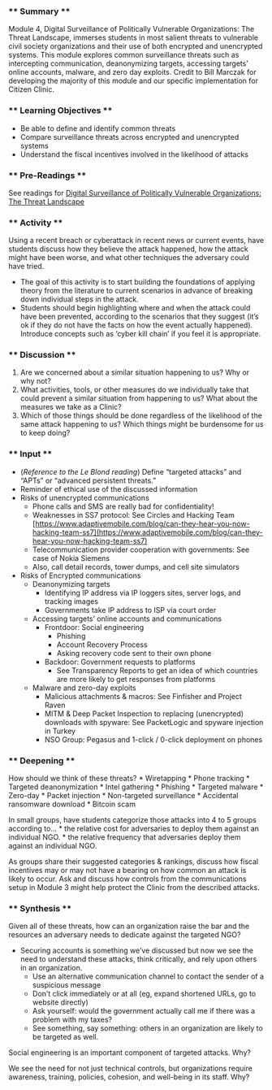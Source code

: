 ### ** Summary **

Module 4, Digital Surveillance of Politically Vulnerable Organizations: The Threat Landscape, immerses students in most salient threats to vulnerable civil society organizations and their use of both encrypted and unencrypted systems. This module explores common surveillance threats such as intercepting communication, deanonymizing targets, accessing targets’ online accounts, malware, and zero day exploits. Credit to Bill Marczak for developing the majority of this module and our specific implementation for Citizen Clinic.

### ** Learning Objectives **

*   Be able to define and identify common threats
*   Compare surveillance threats across encrypted and unencrypted systems
*   Understand the fiscal incentives involved in the likelihood of attacks

### ** Pre-Readings **

See readings for [Digital Surveillance of Politically Vulnerable Organizations: The Threat Landscape](../../../Consolidated_Bibliography/#threats)


### ** Activity **

Using a recent breach or cyberattack in recent news or current events, have students discuss how they believe the attack happened, how the attack might have been worse, and what other techniques the adversary could have tried. 

*   The goal of this activity is to start building the foundations of applying theory from the literature to current scenarios in advance of breaking down individual steps in the attack.
*   Students should begin highlighting where and when the attack could have been prevented, according to the scenarios that they suggest (it’s ok if they do not have the facts on how the event actually happened). Introduce concepts such as ‘cyber kill chain’ if you feel it is appropriate. 


### ** Discussion **

1. Are we concerned about a similar situation happening to us? Why or why not?
2. What activities, tools, or other measures do we individually take that could prevent a similar situation from happening to us? What about the measures we take as a Clinic?
3. Which of those things should be done regardless of the likelihood of the same attack happening to us? Which things might be burdensome for us to keep doing?


### ** Input **

*   (_Reference to the Le Blond reading_) Define “targeted attacks” and “APTs” or “advanced persistent threats.”
*   Reminder of ethical use of the discussed information
*   Risks of unencrypted communications
    *   Phone calls and SMS are really bad for confidentiality!
    *   Weaknesses in SS7 protocol: See Circles and Hacking Team [https://www.adaptivemobile.com/blog/can-they-hear-you-now-hacking-team-ss7](https://www.adaptivemobile.com/blog/can-they-hear-you-now-hacking-team-ss7) 
    *   Telecommunication provider cooperation with governments: See case of Nokia Siemens
    *   Also, call detail records, tower dumps, and cell site simulators
*   Risks of Encrypted communications
    *   Deanonymizing targets
        *   Identifying IP address via IP loggers sites, server logs, and tracking images 
        *   Governments take IP address to ISP via court order 
    *   Accessing targets’ online accounts and communications
        *   Frontdoor: Social engineering
            *   Phishing
            *   Account Recovery Process
            *   Asking recovery code sent to their own phone
        *   Backdoor: Government requests to platforms
            *   See Transparency Reports to get an idea of which countries are more likely to get responses from platforms
    *   Malware and zero-day exploits
        *   Malicious attachments & macros: See Finfisher and Project Raven 
        *   MITM & Deep Packet Inspection to replacing (unencrypted) downloads with spyware: See PacketLogic and spyware injection in Turkey
        *   NSO Group: Pegasus and 1-click / 0-click deployment on phones

### ** Deepening **

How should we think of these threats?
    *   Wiretapping
    *   Phone tracking
    *   Targeted deanonymization
    *   Intel gathering
    *   Phishing
    *   Targeted malware
    *   Zero-day
    *   Packet injection
    *   Non-targeted surveillance
    *   Accidental ransomware download
    *   Bitcoin scam

In small groups, have students categorize those attacks into 4 to 5 groups according to... 
    *   the relative cost for adversaries to deploy them against an individual NGO.
    *   the relative frequency that adversaries deploy them against an individual NGO.

As groups share their suggested categories & rankings, discuss how fiscal incentives may or may not have a bearing on how common an attack is likely to occur. Ask and discuss how controls from the communications setup in Module 3 might help protect the Clinic from the described attacks. 


### ** Synthesis **

Given all of these threats, how can an organization raise the bar and the resources an adversary needs to dedicate against the targeted NGO?
*   Securing accounts is something we’ve discussed but now we see the need to understand these attacks, think critically, and rely upon others in an organization.
   	*   Use an alternative communication channel to contact the sender of a suspicious message
    *   Don’t click immediately or at all (eg, expand shortened URLs, go to website directly)
    *   Ask yourself: would the government actually call me if there was a problem with my taxes?
    *   See something, say something: others in an organization are likely to be targeted as well.

Social engineering is an important component of targeted attacks. Why? 

We see the need for not just technical controls, but organizations require awareness, training, policies, cohesion, and well-being in its staff. Why?

